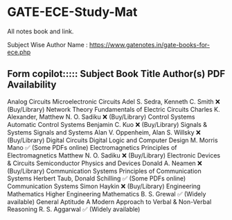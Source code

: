 # GATE-ECE-Study-Mat
All notes book and link.

Subject Wise Author Name : https://www.gatenotes.in/gate-books-for-ece.php


Form copilot:::::
Subject	Book Title	Author(s)	PDF Availability
---------------------------------------------------------------------------------------------------------------
Analog Circuits	Microelectronic Circuits	Adel S. Sedra, Kenneth C. Smith	❌ (Buy/Library)
Network Theory	Fundamentals of Electric Circuits	Charles K. Alexander, Matthew N. O. Sadiku	❌ (Buy/Library)
Control Systems	Automatic Control Systems	Benjamin C. Kuo	❌ (Buy/Library)
Signals & Systems	Signals and Systems	Alan V. Oppenheim, Alan S. Willsky	❌ (Buy/Library)
Digital Circuits	Digital Logic and Computer Design	M. Morris Mano	✅ (Some PDFs online)
Electromagnetics	Principles of Electromagnetics	Matthew N. O. Sadiku	❌ (Buy/Library)
Electronic Devices & Circuits	Semiconductor Physics and Devices	Donald A. Neamen	❌ (Buy/Library)
Communication Systems	Principles of Communication Systems	Herbert Taub, Donald Schilling	✅ (Some PDFs online)
Communication Systems	Simon Haykin	❌ (Buy/Library)
Engineering Mathematics	Higher Engineering Mathematics	B. S. Grewal	✅ (Widely available)
General Aptitude	A Modern Approach to Verbal & Non-Verbal Reasoning	R. S. Aggarwal	✅ (Widely available)



